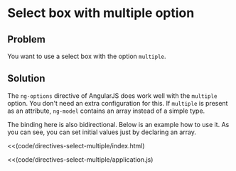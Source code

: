 # Select box with multiple option

## Problem

You want to use a select box with the option `multiple`.

## Solution

The `ng-options` directive of AngularJS does work well with the `multiple` option. You don't need an extra
configuration for this. If `multiple` is present as an attribute, `ng-model` contains an array instead of a simple
type.

The binding here is also bidirectional. Below is an example how to use it. As you can see,
you can set initial values just by declaring an array.

<<(code/directives-select-multiple/index.html)

<<(code/directives-select-multiple/application.js)
